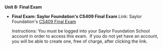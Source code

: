 **Unit 8: Final Exam** <span id="8"></span> 
-   **Final Exam: Saylor Foundation's CS409 Final Exam**
    Link: Saylor Foundation's [CS409 Final
    Exam](http://school.saylor.org/mod/quiz/view.php?id=217)  
      
     Instructions: You must be logged into your Saylor Foundation School
    account in order to access this exam.  If you do not yet have an
    account, you will be able to create one, free of charge, after
    clicking the link.


